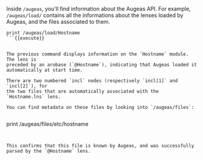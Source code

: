 Inside `/augeas`, you'll find information about the Augeas API.
For example, `/augeas/load/` contains all the informations about the lenses
loaded by Augeas, and the files associated to them.

```
print /augeas/load/Hostname
```{{execute}}


The previous command displays information on the `Hostname` module. The lens is
preceded by an arobase (`@Hostname`), indicating that Augeas loaded it
automatically at start time.

There are two numbered `incl` nodes (respectively `incl[1]` and `incl[2]`), for
the two files that are automatically associated with the `Hostname.lns` lens.

You can find metadata on these files by looking into `/augeas/files`:


```
print /augeas/files/etc/hostname
```{{execute}}


This confirms that this file is known by Augeas, and was successfully
parsed by the `@Hostname` lens.

